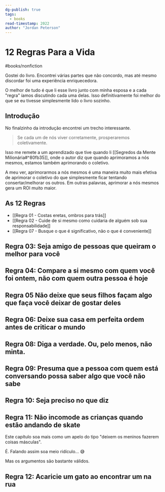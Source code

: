```yaml
---
dg-publish: true
tags:
  - books
read-timestamp: 2022
author: "Jordan Peterson"
---
```


# 12 Regras Para a Vida

#books/nonfiction

Gostei do livro. Encontrei várias partes que não concordo, mas até mesmo discordar foi uma experiência enriquecedora.

O melhor de tudo é que li esse livro junto com minha esposa e a cada "regra" íamos discutindo cada uma delas. Isso definitivamente foi melhor do que se eu tivesse simplesmente lido o livro sozinho.

## Introdução

No finalzinho da introdução encontrei um trecho interessante.


> Se cada um de nós viver corretamente, prosperaremos coletivamente.

Isso me remete a um aprendizado que tive quando li [[Segredos da Mente Milionária#^80fb35]], onde o autor diz que quando aprimoramos a nós mesmos, estamos também aprimorando o coletivo.

A meu ver, aprimorarmos a nós mesmos é uma maneira muito mais efetiva de aprimorar o coletivo do que simplesmente ficar tentando consertar/melhorar os outros. Em outras palavras, aprimorar a nós mesmos gera um ROI muito maior.

## As 12 Regras
- [[Regra 01 - Costas eretas, ombros para trás]]
- [[Regra 02 - Cuide de si mesmo como cuidaria de alguém sob sua responsabilidade]]
- [[Regra 07 - Busque o que é significativo, não o que é conveniente]]


## Regra 03: Seja amigo de pessoas que queiram o melhor para você

## Regra 04: Compare a si mesmo com quem você foi ontem, não com quem outra pessoa é hoje

## Regra 05 Não deixe que seus filhos façam algo que faça você deixar de gostar deles


## Regra 06: Deixe sua casa em perfeita ordem antes de criticar o mundo




## Regra 08: Diga a verdade. Ou, pelo menos, não minta.


## Regra 09: Presuma que a pessoa com quem está conversando possa saber algo que você não sabe


## Regra 10: Seja preciso no que diz


## Regra 11: Não incomode as crianças quando estão andando de skate

Este capítulo soa mais como um apelo do tipo "deixem os meninos fazerem coisas másculas".

É. Falando assim soa meio ridículo... 😅

Mas os argumentos são bastante válidos.



## Regra 12: Acaricie um gato ao encontrar um na rua

